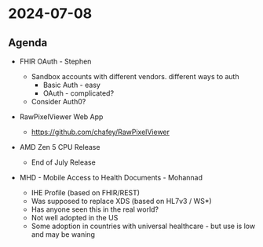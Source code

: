 # 2024-07-08

## Agenda

* FHIR OAuth - Stephen
  * Sandbox accounts with different vendors.  different ways to auth
    * Basic Auth - easy
    * OAuth - complicated?
  * Consider Auth0?

* RawPixelViewer Web App
  * https://github.com/chafey/RawPixelViewer

* AMD Zen 5 CPU Release
  * End of July Release

* MHD - Mobile Access to Health Documents - Mohannad
  * IHE Profile (based on FHIR/REST)
  * Was supposed to replace XDS (based on HL7v3 / WS*)
  * Has anyone seen this in the real world?
  * Not well adopted in the US
  * Some adoption in countries with universal healthcare - but use is low and may be waning

